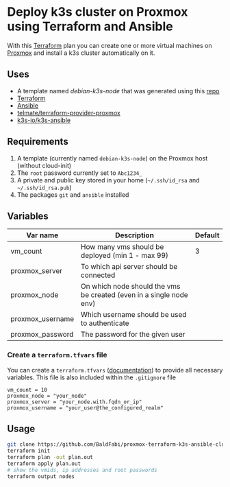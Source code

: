# Deploy k3s cluster on Proxmox using Terraform and Ansible

With this [Terraform](https://www.terraform.io) plan you can create one or more virtual machines on [Proxmox](https://www.proxmox.com) and install a k3s cluster automatically on it.

## Uses

- A template named _debian-k3s-node_ that was generated using this [repo](https://github.com/BaldFabi/proxmox-packer)
- [Terraform](https://www.terraform.io)
- [Ansible](https://www.ansible.com)
- [telmate/terraform-provider-proxmox](https://github.com/Telmate/terraform-provider-proxmox)
- [k3s-io/k3s-ansible](https://github.com/k3s-io/k3s-ansible)

## Requirements

1. A template (currently named `debian-k3s-node`) on the Proxmox host (without cloud-init)
2. The `root` password currently set to `Abc1234_`
3. A private and public key stored in your home (`~/.ssh/id_rsa` and `~/.ssh/id_rsa.pub`)
4. The packages `git` and `ansible` installed

## Variables

| Var name         | Description                                                         | Default |
| ---------------- | ------------------------------------------------------------------- | ------- |
| vm_count         | How many vms should be deployed (min 1 - max 99)                    | 3       |
| proxmox_server   | To which api server should be connected                             |         |
| proxmox_node     | On which node should the vms be created (even in a single node env) |         |
| proxmox_username | Which username should be used to authenticate                       |         |
| proxmox_password | The password for the given user                                     |         |

### Create a `terraform.tfvars` file

You can create a `terraform.tfvars` ([documentation](https://www.terraform.io/language/values/variables#variable-definitions-tfvars-files)) to provide all necessary variables. This file is also included within the `.gitignore` file

```text
vm_count = 10
proxmox_node = "your_node"
proxmox_server = "your_node.with.fqdn_or_ip"
proxmox_username = "your_user@the_configured_realm"
```

## Usage

```bash
git clone https://github.com/BaldFabi/proxmox-terraform-k3s-ansible-cluster.git
terraform init
terraform plan -out plan.out
terraform apply plan.out
# show the vmids, ip addresses and root passwords
terraform output nodes
```
